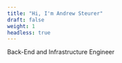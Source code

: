 ```yaml
---
title: "Hi, I'm Andrew Steurer"
draft: false
weight: 1
headless: true
---
```

Back-End and Infrastructure Engineer
